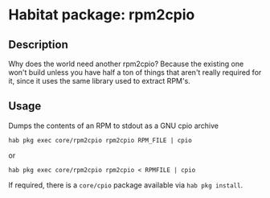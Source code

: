 # Habitat package: rpm2cpio

## Description

Why does the world need another rpm2cpio?  Because the existing one won't build unless you have half a ton of things that aren't really required for it, since it uses the same library used to extract RPM's.

## Usage

Dumps the contents of an RPM to stdout as a GNU cpio archive

`hab pkg exec core/rpm2cpio rpm2cpio RPM_FILE | cpio`

or

`hab pkg exec core/rpm2cpio rpm2cpio < RPMFILE | cpio`

If required, there is a `core/cpio` package available via `hab pkg install`.
